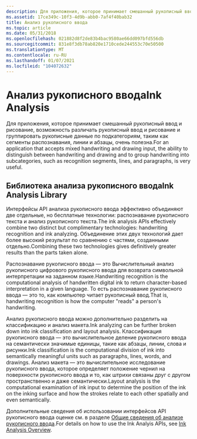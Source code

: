 ```yaml
---
description: Для приложения, которое принимает смешанный рукописный ввод и рисование, возможность различать рукописный ввод и рисование и группировать рукописные данные по подкатегориям, таким как сегменты распознавания, линии и абзацы, очень полезна.
ms.assetid: 17ce349c-10f3-4d9b-abb0-7af4f40bab32
title: Анализ рукописного ввода
ms.topic: article
ms.date: 05/31/2018
ms.openlocfilehash: 021882d8f2de83b4bac9580ae66dd097bfd556db
ms.sourcegitcommit: 831e8f3db78ab820e1710cede244553c70e50500
ms.translationtype: MT
ms.contentlocale: ru-RU
ms.lasthandoff: 01/07/2021
ms.locfileid: "104072632"
---
```

# <a name="ink-analysis"></a><span data-ttu-id="bfdbf-103">Анализ рукописного ввода</span><span class="sxs-lookup"><span data-stu-id="bfdbf-103">Ink Analysis</span></span>

<span data-ttu-id="bfdbf-104">Для приложения, которое принимает смешанный рукописный ввод и рисование, возможность различать рукописный ввод и рисование и группировать рукописные данные по подкатегориям, таким как сегменты распознавания, линии и абзацы, очень полезна.</span><span class="sxs-lookup"><span data-stu-id="bfdbf-104">For an application that accepts mixed handwriting and drawing input, the ability to distinguish between handwriting and drawing and to group handwriting into subcategories, such as recognition segments, lines, and paragraphs, is very useful.</span></span>

## <a name="ink-analysis-library"></a><span data-ttu-id="bfdbf-105">Библиотека анализа рукописного ввода</span><span class="sxs-lookup"><span data-stu-id="bfdbf-105">Ink Analysis Library</span></span>

<span data-ttu-id="bfdbf-106">Интерфейсы API анализа рукописного ввода эффективно объединяют две отдельные, но бесплатные технологии: распознавание рукописного текста и анализ рукописного текста.</span><span class="sxs-lookup"><span data-stu-id="bfdbf-106">The ink analysis APIs effectively combine two distinct but complimentary technologies: handwriting recognition and ink analyzing.</span></span> <span data-ttu-id="bfdbf-107">Объединение этих двух технологий дает более высокий результат по сравнению с частями, созданными отдельно.</span><span class="sxs-lookup"><span data-stu-id="bfdbf-107">Combining these two technologies gives definitively greater results than the parts taken alone.</span></span>

<span data-ttu-id="bfdbf-108">Распознавание рукописного ввода — это Вычислительный анализ рукописного цифрового рукописного ввода для возврата символьной интерпретации на заданном языке.</span><span class="sxs-lookup"><span data-stu-id="bfdbf-108">Handwriting recognition is the computational analysis of handwritten digital ink to return character-based interpretation in a given language.</span></span> <span data-ttu-id="bfdbf-109">То есть распознавание рукописного ввода — это то, как компьютер читает рукописный ввод.</span><span class="sxs-lookup"><span data-stu-id="bfdbf-109">That is, handwriting recognition is how the computer "reads" a person's handwriting.</span></span>

<span data-ttu-id="bfdbf-110">Анализ рукописного ввода можно дополнительно разделить на классификацию и анализ макета.</span><span class="sxs-lookup"><span data-stu-id="bfdbf-110">Ink analyzing can be further broken down into ink classification and layout analysis.</span></span> <span data-ttu-id="bfdbf-111">Классификация рукописного ввода — это вычислительное деление рукописного ввода на семантически значимые единицы, такие как абзацы, линии, слова и рисунки.</span><span class="sxs-lookup"><span data-stu-id="bfdbf-111">Ink classification is the computational division of ink into semantically meaningful units such as paragraphs, lines, words, and drawings.</span></span> <span data-ttu-id="bfdbf-112">Анализ макета — это вычислительное исследование рукописного ввода, которое определяет положение чернил на поверхности рукописного ввода и то, как штрихи связаны друг с другом пространственно и даже семантически.</span><span class="sxs-lookup"><span data-stu-id="bfdbf-112">Layout analysis is the computational examination of ink input to determine the position of the ink on the inking surface and how the strokes relate to each other spatially and even semantically.</span></span>

<span data-ttu-id="bfdbf-113">Дополнительные сведения об использовании интерфейсов API рукописного ввода оценке см. в разделе [Общие сведения об анализе рукописного ввода](ink-analysis-overview.md).</span><span class="sxs-lookup"><span data-stu-id="bfdbf-113">For details on how to use the Ink Analyis APIs, see [Ink Analysis Overview](ink-analysis-overview.md).</span></span>

 

 




